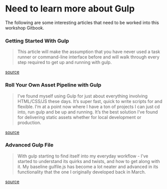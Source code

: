 # Need to learn more about Gulp

The following are some interesting articles that need to be worked into this workshop Gitbook.

### Getting Started With Gulp

> This article will make the assumption that you have never used a task runner or command-line interface before and will walk through every step required to get up and running with gulp.

[source](http://travismaynard.com/writing/getting-started-with-gulp)

### Roll Your Own Asset Pipeline with Gulp

> I’ve found myself using Gulp for just about everything involving HTML/CSS/JS these days. It’s super fast, quick to write scripts for and flexible. I’m at a point now where I have a ton of projects I can just cd into, run gulp and be up and running. It’s the best solution I’ve found for delivering static assets whether for local development or production.

[source](http://blog.carbonfive.com/2014/05/05/roll-your-own-asset-pipeline-with-gulp/)

### Advanced Gulp File

> With gulp starting to find itself into my everyday workflow - I've started to understand its quirks and twists, and how to get along with it. My baseline gulfile.js has become a lot neater and advanced in its functionality that the one I originally developed back in March.

[source](http://www.mikestreety.co.uk/blog/an-advanced-gulpjs-file)

